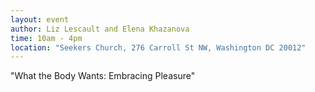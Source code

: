 ```yaml
---
layout: event
author: Liz Lescault and Elena Khazanova
time: 10am - 4pm
location: "Seekers Church, 276 Carroll St NW, Washington DC 20012"
---
```


"What the Body Wants: Embracing Pleasure"
